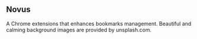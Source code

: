 ## Novus
A Chrome extensions that enhances bookmarks management.
Beautiful and calming background images are provided by unsplash.com.

